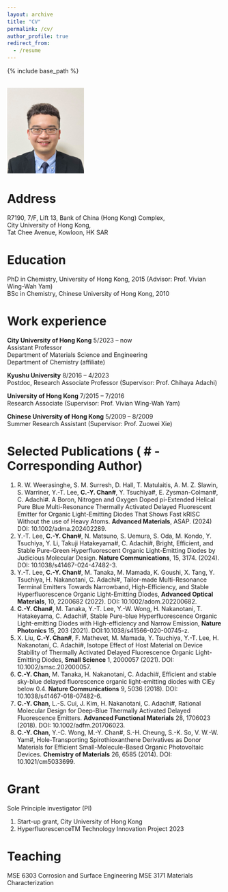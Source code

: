 ```yaml
---
layout: archive
title: "CV"
permalink: /cv/
author_profile: true
redirect_from:
  - /resume
---
```


{% include base_path %}

<br/> <img src='/images/Photo_CHAN Chin-Yiu.jpg' width="180" height="200">

Address
======
<p>R7190, 7/F, Lift 13, Bank of China (Hong Kong) Complex,<br>
City University of Hong Kong,<br>
Tat Chee Avenue, Kowloon, HK SAR </p>

Education
======
<p>PhD in Chemistry, University of Hong Kong, 2015 (Advisor: Prof. Vivian Wing-Wah Yam)<br>
BSc in Chemistry, Chinese University of Hong Kong, 2010</p>

Work experience
======
**City University of Hong Kong** 5/2023 – now                                                                        
Assistant Professor <br>Department of Materials Science and Engineering<br>Department of Chemistry (affiliate) 

**Kyushu University** 8/2016 – 4/2023                                                                        
Postdoc, Research Associate Professor (Supervisor: Prof. Chihaya Adachi)                            

**University of Hong Kong** 7/2015 – 7/2016                                                                        
 Research Associate (Supervisor: Prof. Vivian Wing-Wah Yam)                                     

**Chinese University of Hong Kong** 5/2009 – 8/2009                                                                        
Summer Research Assistant (Supervisor: Prof. Zuowei Xie)

Selected Publications ( # - Corresponding Author)
======
1.	R. W. Weerasinghe, S. M. Surresh, D. Hall, T. Matulaitis, A. M. Z. Slawin, S. Warriner, Y.-T. Lee, **C.-Y. Chan#**, Y. Tsuchiya#, E. Zysman-Colman#, C. Adachi#. A Boron, Nitrogen and Oxygen Doped pi-Extended Helical Pure Blue Multi-Resonance Thermally Activated Delayed Fluorescent Emitter for Organic Light-Emitting Diodes That Shows Fast kRISC Without the use of Heavy Atoms. **Advanced Materials**, ASAP. (2024) DOI: 10.1002/adma.202402289.
2.	Y.-T. Lee, **C.-Y. Chan#**, N. Matsuno, S. Uemura, S. Oda, M. Kondo, Y. Tsuchiya, Y. Li, Takuji Hatakeyama#, C. Adachi#, Bright, Efficient, and Stable Pure-Green Hyperfluorescent Organic Light-Emitting Diodes by Judicious Molecular Design. **Nature Communications**, 15, 3174. (2024). DOI: 10.1038/s41467-024-47482-3.
3.	Y.-T. Lee, **C.-Y. Chan#**, M. Tanaka, M. Mamada, K. Goushi, X. Tang, Y. Tsuchiya, H. Nakanotani, C. Adachi#, Tailor-made Multi-Resonance Terminal Emitters Towards Narrowband, High-Efficiency, and Stable Hyperfluorescence Organic Light-Emitting Diodes, **Advanced Optical Materials**, 10, 2200682 (2022). DOI: 10.1002/adom.202200682.
4.	**C.-Y. Chan#**, M. Tanaka, Y.-T. Lee, Y.-W. Wong, H. Nakanotani, T. Hatakeyama, C. Adachi#, Stable Pure-blue Hyperfluorescence Organic Light-emitting Diodes with High-efficiency and Narrow Emission, **Nature Photonics** 15, 203 (2021). DOI:10.1038/s41566-020-00745-z.
5.	X. Liu, **C.-Y. Chan#**, F. Mathevet, M. Mamada, Y. Tsuchiya, Y.-T. Lee, H. Nakanotani, C. Adachi#, Isotope Effect of Host Material on Device Stability of Thermally Activated Delayed Fluorescence Organic Light-Emitting Diodes, **Small Science** 1, 2000057 (2021). DOI: 10.1002/smsc.202000057.
6.	**C.-Y. Chan**, M. Tanaka, H. Nakanotani, C. Adachi#, Efficient and stable sky-blue delayed fluorescence organic light-emitting diodes with CIEy below 0.4. **Nature Communications** 9, 5036 (2018). DOI: 10.1038/s41467-018-07482-6.
7.	**C.-Y. Chan**, L.-S. Cui, J. Kim, H. Nakanotani, C. Adachi#, Rational Molecular Design for Deep-Blue Thermally Activated Delayed Fluorescence Emitters. **Advanced Functional Materials** 28, 1706023 (2018). DOI: 10.1002/adfm.201706023.
8. **C.-Y. Chan**, Y.-C. Wong, M.-Y. Chan#, S.-H. Cheung, S.-K. So, V. W.-W. Yam#, Hole-Transporting Spirothioxanthene Derivatives as Donor Materials for Efficient Small-Molecule-Based Organic Photovoltaic Devices. **Chemistry of Materials** 26, 6585 (2014). DOI: 10.1021/cm5033699.
  
Grant
======
Sole Principle investigator (PI)
1.	Start-up grant, City University of Hong Kong 
2.	HyperfluorescenceTM Technology Innovation Project 2023
 
  
Teaching
======
MSE 6303 Corrosion and Surface Engineering	MSE 3171 Materials Characterization
  

